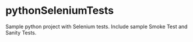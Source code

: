 # pythonSeleniumTests

Sample python project with Selenium tests. Include sample Smoke Test and Sanity Tests.